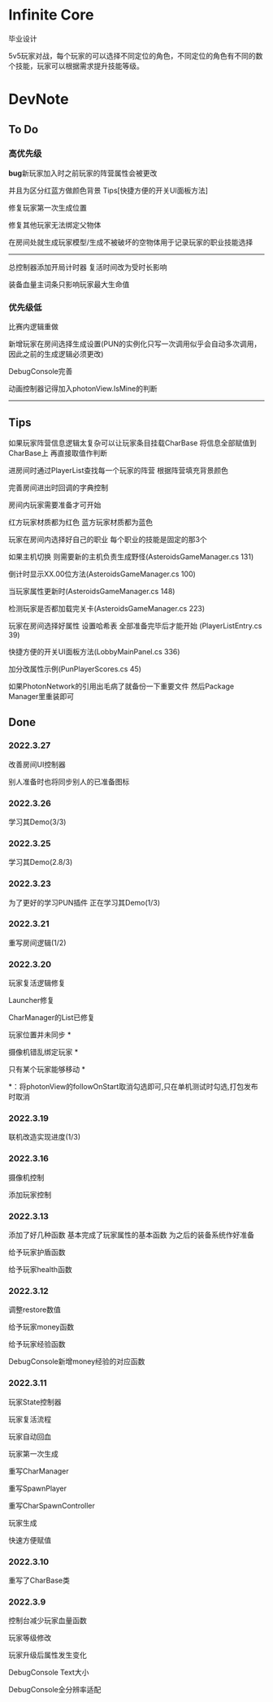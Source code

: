 
# Infinite Core

毕业设计

5v5玩家对战，每个玩家的可以选择不同定位的角色，不同定位的角色有不同的数个技能，玩家可以根据需求提升技能等级。

# DevNote

## To Do

### 高优先级

**bug**新玩家加入时之前玩家的阵营属性会被更改

并且为区分红蓝方做颜色背景 Tips[快捷方便的开关UI面板方法]

修复玩家第一次生成位置

修复其他玩家无法绑定父物体

在房间处就生成玩家模型/生成不被破坏的空物体用于记录玩家的职业技能选择

---

总控制器添加开局计时器 复活时间改为受时长影响

装备血量主词条只影响玩家最大生命值

### 优先级低

比赛内逻辑重做

新增玩家在房间选择生成设置(PUN的实例化只写一次调用似乎会自动多次调用，因此之前的生成逻辑必须更改)

DebugConsole完善

动画控制器记得加入photonView.IsMine的判断

---

## Tips

如果玩家阵营信息逻辑太复杂可以让玩家条目挂载CharBase 将信息全部赋值到CharBase上 再直接取值作判断

进房间时通过PlayerList查找每一个玩家的阵营 根据阵营填充背景颜色 

完善房间进出时回调的字典控制

房间内玩家需要准备才可开始

红方玩家材质都为红色 蓝方玩家材质都为蓝色

玩家在房间内选择好自己的职业 每个职业的技能是固定的那3个

如果主机切换 则需要新的主机负责生成野怪(AsteroidsGameManager.cs 131)

倒计时显示XX.00位方法(AsteroidsGameManager.cs 100)

当玩家属性更新时(AsteroidsGameManager.cs 148)

检测玩家是否都加载完关卡(AsteroidsGameManager.cs 223)

玩家在房间选择好属性 设置哈希表 全部准备完毕后才能开始 (PlayerListEntry.cs 39)

快捷方便的开关UI面板方法(LobbyMainPanel.cs 336)

加分改属性示例(PunPlayerScores.cs 45)

如果PhotonNetwork的引用出毛病了就备份一下重要文件 然后Package Manager里重装即可

## Done

### 2022.3.27

改善房间UI控制器

别人准备时也将同步别人的已准备图标

### 2022.3.26

学习其Demo(3/3)

### 2022.3.25

学习其Demo(2.8/3)

### 2022.3.23

为了更好的学习PUN插件 正在学习其Demo(1/3)

### 2022.3.21

重写房间逻辑(1/2)

### 2022.3.20

玩家复活逻辑修复

Launcher修复

CharManager的List已修复

玩家位置并未同步 *

摄像机错乱绑定玩家 *

只有某个玩家能够移动 *

*：将photonView的followOnStart取消勾选即可,只在单机测试时勾选,打包发布时取消

### 2022.3.19

联机改造实现进度(1/3)

### 2022.3.16

摄像机控制

添加玩家控制

### 2022.3.13

添加了好几种函数 基本完成了玩家属性的基本函数 为之后的装备系统作好准备

给予玩家护盾函数

给予玩家health函数

### 2022.3.12

调整restore数值

给予玩家money函数

给予玩家经验函数

DebugConsole新增money经验的对应函数

### 2022.3.11

玩家State控制器

玩家复活流程

玩家自动回血

玩家第一次生成

重写CharManager

重写SpawnPlayer

重写CharSpawnController

玩家生成

快速方便赋值

### 2022.3.10

重写了CharBase类

### 2022.3.9

控制台减少玩家血量函数

玩家等级修改

玩家升级后属性发生变化

DebugConsole Text大小

DebugConsole全分辨率适配